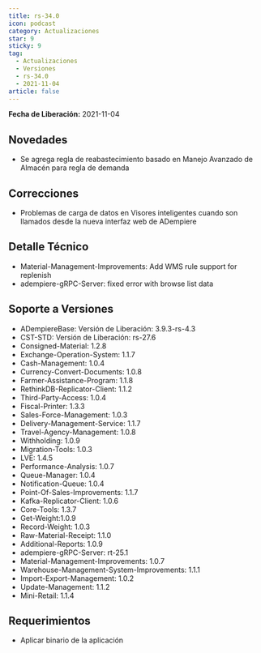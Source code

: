 ```yaml
---
title: rs-34.0
icon: podcast
category: Actualizaciones
star: 9
sticky: 9
tag:
  - Actualizaciones
  - Versiones
  - rs-34.0
  - 2021-11-04
article: false
---
```


**Fecha de Liberación:** 2021-11-04

## Novedades

- Se agrega regla de reabastecimiento basado en Manejo Avanzado de Almacén para regla de demanda

## Correcciones

- Problemas de carga de datos en Visores inteligentes cuando son llamados desde la nueva interfaz web de ADempiere

## Detalle Técnico

- Material-Management-Improvements: Add WMS rule support for replenish
- adempiere-gRPC-Server: fixed error with browse list data

## Soporte a Versiones

- ADempiereBase: Versión de Liberación: 3.9.3-rs-4.3
- CST-STD: Versión de Liberación: rs-27.6
- Consigned-Material: 1.2.8
- Exchange-Operation-System: 1.1.7
- Cash-Management: 1.0.4
- Currency-Convert-Documents: 1.0.8
- Farmer-Assistance-Program: 1.1.8
- RethinkDB-Replicator-Client: 1.1.2
- Third-Party-Access: 1.0.4
- Fiscal-Printer: 1.3.3
- Sales-Force-Management: 1.0.3
- Delivery-Management-Service: 1.1.7
- Travel-Agency-Management: 1.0.8
- Withholding: 1.0.9
- Migration-Tools: 1.0.3
- LVE: 1.4.5
- Performance-Analysis: 1.0.7
- Queue-Manager: 1.0.4
- Notification-Queue: 1.0.4
- Point-Of-Sales-Improvements: 1.1.7
- Kafka-Replicator-Client: 1.0.6
- Core-Tools: 1.3.7
- Get-Weight:1.0.9
- Record-Weight: 1.0.3
- Raw-Material-Receipt: 1.1.0
- Additional-Reports: 1.0.9
- adempiere-gRPC-Server: rt-25.1
- Material-Management-Improvements: 1.0.7
- Warehouse-Management-System-Improvements: 1.1.1
- Import-Export-Management: 1.0.2
- Update-Management: 1.1.2
- Mini-Retail: 1.1.4

## Requerimientos

- Aplicar binario de la aplicación
